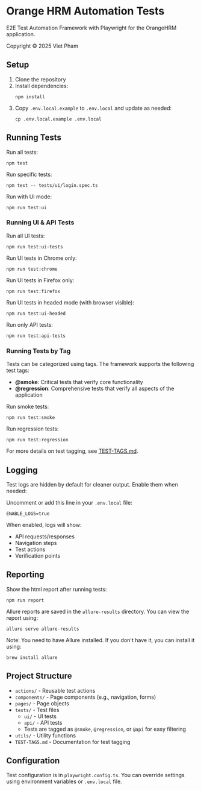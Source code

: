 # Orange HRM Automation Tests

E2E Test Automation Framework with Playwright for the OrangeHRM application.

Copyright © 2025 Viet Pham

## Setup

1. Clone the repository
2. Install dependencies:
   ```
   npm install
   ```
3. Copy `.env.local.example` to `.env.local` and update as needed:
   ```
   cp .env.local.example .env.local
   ```

## Running Tests

Run all tests:
```
npm test
```

Run specific tests:
```
npm test -- tests/ui/login.spec.ts
```

Run with UI mode:
```
npm run test:ui
```

### Running UI & API Tests

Run all UI tests:
```
npm run test:ui-tests
```

Run UI tests in Chrome only:
```
npm run test:chrome
```

Run UI tests in Firefox only:
```
npm run test:firefox
```

Run UI tests in headed mode (with browser visible):
```
npm run test:ui-headed
```

Run only API tests:
```
npm run test:api-tests
```


### Running Tests by Tag

Tests can be categorized using tags. The framework supports the following test tags:

- **@smoke**: Critical tests that verify core functionality
- **@regression**: Comprehensive tests that verify all aspects of the application

Run smoke tests:
```
npm run test:smoke
```

Run regression tests:
```
npm run test:regression
```


For more details on test tagging, see [TEST-TAGS.md](TEST-TAGS.md).

## Logging

Test logs are hidden by default for cleaner output. Enable them when needed:

Uncomment or add this line in your `.env.local` file:
```
ENABLE_LOGS=true
```

When enabled, logs will show:
- API requests/responses
- Navigation steps
- Test actions
- Verification points

## Reporting

Show the html report after running tests:
```
npm run report
```

Allure reports are saved in the `allure-results` directory. You can view the report using:
```
allure serve allure-results
```
Note: You need to have Allure installed. If you don't have it, you can install it using:
```
brew install allure
```


## Project Structure

- `actions/` - Reusable test actions
- `components/` - Page components (e.g., navigation, forms)
- `pages/` - Page objects
- `tests/` - Test files
  - `ui/` - UI tests
  - `api/` - API tests
  - Tests are tagged as `@smoke`, `@regression`, or `@api` for easy filtering
- `utils/` - Utility functions
- `TEST-TAGS.md` - Documentation for test tagging

## Configuration

Test configuration is in `playwright.config.ts`. You can override settings using environment variables or `.env.local` file.